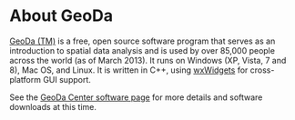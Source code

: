 # About GeoDa #

[GeoDa (TM)](http://geodacenter.asu.edu/) is a free, open source software program that serves as an introduction to spatial data analysis and is used by over 85,000 people across the world (as of March 2013).  It runs on Windows (XP, Vista, 7 and 8), Mac OS, and Linux. It is written in C++, using [wxWidgets](http://www.wxwidgets.org/) for cross-platform GUI support.

See the [GeoDa Center software page](http://geodacenter.asu.edu/software) for more details and software downloads at this time.